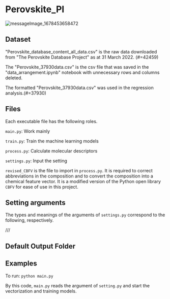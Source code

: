 # Perovskite_PI
![messageImage_1678453658472](https://user-images.githubusercontent.com/79046839/224325508-e5f4116d-0061-4d6a-9eda-d0180c956995.jpg)

## Dataset
"Perovskite_database_content_all_data.csv" is the raw data downloaded from "The Perovskite Database Project" as at 31 March 2022. (#=42459)

The "Perovskite_37930data.csv" is the csv file that was saved in the "data_arrangement.ipynb" notebook with unnecessary rows and columns deleted.

The formatted "Perovskite_37930data.csv" was used in the regression analysis.(#=37930)

## Files
Each executable file has the following roles.

`main.py`: Work mainly

`train.py`: Train the machine learning models

`process.py`: Calculate molecular descriptors

`settings.py`: Input the setting

`revised_CBFV` is the file to import in `process.py`.
It is required to correct abbreviations in the composition and to convert the composition into a chemical feature vector.
It is a modified version of the Python open library `CBFV` for ease of use in this project.

## Setting arguments
The types and meanings of the arguments of `settings.py` correspond to the following, respectively.

///


## Default Output Folder



## Examples
To run:
`python main.py`

By this code, `main.py` reads the argument of `setting.py` and start the vectorization and training models.

